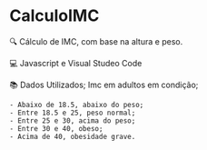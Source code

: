 # CalculoIMC


🔍 Cálculo de IMC, com base na altura e peso.

💻 Javascript e Visual Studeo Code

📚 Dados Utilizados;
Imc em adultos em condição;

    - Abaixo de 18.5, abaixo do peso;
    - Entre 18.5 e 25, peso normal;
    - Entre 25 e 30, acima do peso; 
    - Entre 30 e 40, obeso;
    - Acima de 40, obesidade grave.
